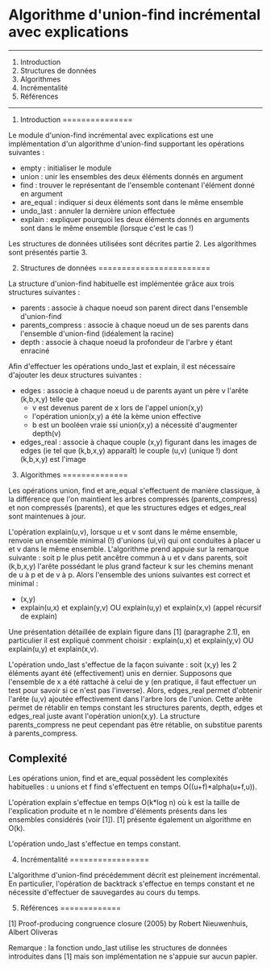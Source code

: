 
#   Algorithme d'union-find incrémental avec explications


******************************************************************************

1. Introduction
2. Structures de données
3. Algorithmes
4. Incrémentalité
5. Références

******************************************************************************


1. Introduction
===============

Le module d'union-find incrémental avec explications est une implémentation d'un algorithme d'union-find supportant les opérations suivantes : 

  - empty     : initialiser le module
  - union     : unir les ensembles des deux éléments donnés en argument
  - find      : trouver le représentant de l'ensemble contenant l'élément donné en argument
  - are_equal : indiquer si deux éléments sont dans le même ensemble
  - undo_last : annuler la dernière union effectuée
  - explain   : expliquer pourquoi les deux éléments donnés en arguments sont dans le même ensemble (lorsque c'est le cas !)
  
Les structures de données utilisées sont décrites partie 2. Les algorithmes sont présentés partie 3.


2. Structures de données
========================

La structure d'union-find habituelle est implémentée grâce aux trois structures suivantes : 

  - parents          : associe à chaque noeud son parent direct dans l'ensemble d'union-find
  - parents_compress : associe à chaque noeud un de ses parents dans l'ensemble d'union-find (idéalement la racine)
  - depth            : associe à chaque noeud la profondeur de l'arbre y étant enraciné
    
Afin d'effectuer les opérations undo_last et explain, il est nécessaire d'ajouter les deux structures suivantes :

  - edges      : associe à chaque noeud u de parents ayant un père v l'arête (k,b,x,y) telle que
       * v est devenus parent de x lors de l'appel union(x,y)
       * l'opération union(x,y) a été la kème union effective
       * b est un booléen vraie ssi union(x,y) a nécessité d'augmenter depth(v)
  - edges_real : associe à chaque couple (x,y) figurant dans les images de edges (ie tel que (k,b,x,y) apparaît) le couple (u,v) (unique !) dont (k,b,x,y) est l'image 


3. Algorithmes
==============

Les opérations union, find et are_equal s'effectuent de manière classique, à la différence que l'on maintient les arbres compressés (parents_compress) et non compressés (parents), et que les structures edges et edges_real sont maintenues à jour.

L'opération explain(u,v), lorsque u et v sont dans le même ensemble, renvoie un ensemble minimal (!) d'unions (ui,vi) qui ont conduites à placer u et v dans le même ensemble. L'algorithme prend appuie sur la remarque suivante : soit p le plus petit ancêtre commun à u et v dans parents, soit (k,b,x,y) l'arête possédant le plus grand facteur k sur les chemins menant de u à p et de v à p. Alors l'ensemble des unions suivantes est correct et minimal : 
  - (x,y)
  - explain(u,x) et explain(y,v) OU explain(u,y) et explain(x,v) (appel récursif de explain) 
  
Une présentation détaillée de explain figure dans [1] (paragraphe 2.1), en particulier il est expliqué comment choisir : explain(u,x) et explain(y,v) OU explain(u,y) et explain(x,v).

L'opération undo_last s'effectue de la façon suivante : soit (x,y) les 2 éléments ayant été (effectivement) unis en dernier. Supposons que l'ensemble de x a été rattaché à celui de y (en pratique, il faut effectuer un test pour savoir si ce n'est pas l'inverse). Alors, edges_real permet d'obtenir l'arête (u,v) ajoutée effectivement dans l'arbre lors de l'union. Cette arête permet de rétablir en temps constant les structures parents, depth, edges et edges_real juste avant l'opération union(x,y). La structure parents_compress ne peut cependant pas être rétablie, on substitue parents à parents_compress.

Complexité
----------

Les opérations union, find et are_equal possèdent les complexités habituelles : u unions et f find s'effectuent en temps O((u+f)*alpha(u+f,u)).

L'opération explain s'effectue en temps O(k*log n) où k est la taille de l'explication produite et n le nombre d'éléments présents dans les ensembles considérés (voir [1]). [1] présente également un algorithme en O(k).

L'opération undo_last s'effectue en temps constant.


4. Incrémentalité
=================

L'algorithme d'union-find précédemment décrit est pleinement incrémental. En particulier, l'opération de backtrack s'effectue en temps constant et ne nécessite d'effectuer de sauvegardes au cours du temps.


5. Références
=============

[1] Proof-producing congruence closure (2005) by Robert Nieuwenhuis, Albert Oliveras

Remarque : la fonction undo_last utilise les structures de données introduites dans [1] mais son implémentation ne s'appuie sur aucun papier.

